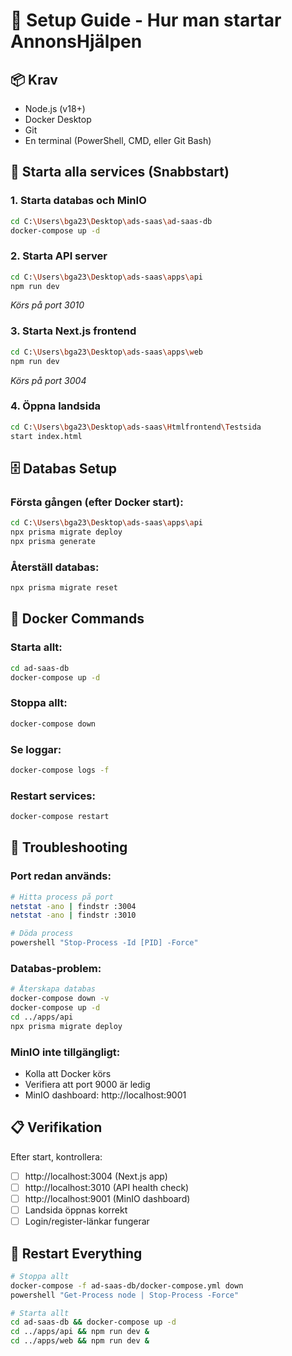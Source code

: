 # 🚀 Setup Guide - Hur man startar AnnonsHjälpen

## 📦 Krav

- Node.js (v18+)
- Docker Desktop
- Git
- En terminal (PowerShell, CMD, eller Git Bash)

## 🔄 Starta alla services (Snabbstart)

### 1. Starta databas och MinIO
```bash
cd C:\Users\bga23\Desktop\ads-saas\ad-saas-db
docker-compose up -d
```

### 2. Starta API server
```bash
cd C:\Users\bga23\Desktop\ads-saas\apps\api
npm run dev
```
*Körs på port 3010*

### 3. Starta Next.js frontend
```bash
cd C:\Users\bga23\Desktop\ads-saas\apps\web
npm run dev
```
*Körs på port 3004*

### 4. Öppna landsida
```bash
cd C:\Users\bga23\Desktop\ads-saas\Htmlfrontend\Testsida
start index.html
```

## 🗄️ Databas Setup

### Första gången (efter Docker start):
```bash
cd C:\Users\bga23\Desktop\ads-saas\apps\api
npx prisma migrate deploy
npx prisma generate
```

### Återställ databas:
```bash
npx prisma migrate reset
```

## 🐳 Docker Commands

### Starta allt:
```bash
cd ad-saas-db
docker-compose up -d
```

### Stoppa allt:
```bash
docker-compose down
```

### Se loggar:
```bash
docker-compose logs -f
```

### Restart services:
```bash
docker-compose restart
```

## 🔧 Troubleshooting

### Port redan används:
```bash
# Hitta process på port
netstat -ano | findstr :3004
netstat -ano | findstr :3010

# Döda process
powershell "Stop-Process -Id [PID] -Force"
```

### Databas-problem:
```bash
# Återskapa databas
docker-compose down -v
docker-compose up -d
cd ../apps/api
npx prisma migrate deploy
```

### MinIO inte tillgängligt:
- Kolla att Docker körs
- Verifiera att port 9000 är ledig
- MinIO dashboard: http://localhost:9001

## 📋 Verifikation

Efter start, kontrollera:
- [ ] http://localhost:3004 (Next.js app)
- [ ] http://localhost:3010 (API health check)
- [ ] http://localhost:9001 (MinIO dashboard)
- [ ] Landsida öppnas korrekt
- [ ] Login/register-länkar fungerar

## 🔄 Restart Everything

```bash
# Stoppa allt
docker-compose -f ad-saas-db/docker-compose.yml down
powershell "Get-Process node | Stop-Process -Force"

# Starta allt
cd ad-saas-db && docker-compose up -d
cd ../apps/api && npm run dev &
cd ../apps/web && npm run dev &
```